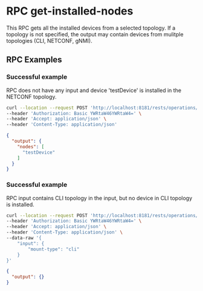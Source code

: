 # RPC get-installed-nodes

This RPC gets all the installed devices from a selected topology. 
If a topology is not specified, the output may contain devices from 
mulitple topologies (CLI, NETCONF, gNMI).

## RPC Examples

### Successful example

RPC does not have any input and device 'testDevice' is installed in the NETCONF topology.

```bash RPC Request
curl --location --request POST 'http://localhost:8181/rests/operations/connection-manager:get-installed-nodes' \
--header 'Authorization: Basic YWRtaW46YWRtaW4=' \
--header 'Accept: application/json' \
--header 'Content-Type: application/json'
```

```json RPC Response, Status: 200
{
  "output": {
    "nodes": [
      "testDevice"
    ]
  }
}
```

### Successful example

RPC input contains CLI topology in the input, but no device in CLI topology is installed.

```bash RPC Request
curl --location --request POST 'http://localhost:8181/rests/operations/connection-manager:get-installed-nodes' \
--header 'Authorization: Basic YWRtaW46YWRtaW4=' \
--header 'Accept: application/json' \
--header 'Content-Type: application/json' \
--data-raw '{
    "input": {
        "mount-type": "cli"
    }
}'
```

```json RPC Response, Status: 200
{
  "output": {}
}
```
